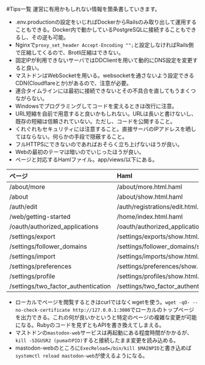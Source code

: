 #Tips一覧
運営に有用かもしれない情報を箇条書していきます。

* .env.productionの設定をいじればDockerからRailsのみ取り出して運用することもできる。Docker内で動かしているPostgreSQLに接続することもできるし、その逆も可能。
* Nginxで`proxy_set_header Accept-Encoding "";`と設定しなければRails側で圧縮してくるので、Brotli圧縮はできない。
* 固定IPが利用できないサーバではDDClientを用いて動的にDNS設定を変更すると良い。
* マストドンはWebSocketを用いる。websocketを通さないよう設定できるCDN(Cloudflareとか)があるので、注意が必要。
* 連合タイムラインには最初に接続できないとその不具合を直してもうまくつながらない。
* Windowsでプログラミングしてコードを変えるときは改行に注意。
* URL短縮を自前で用意すると良いかもしれない。URLは長いと書けないし、既存の短縮は信頼されていない。ただし、コードを公開すること。
* くれぐれもセキュリティには注意すること。直接サーバのIPアドレスを晒してはならない。何らかの手段で隠蔽すること。
* フルHTTPSにできないのであればおそらく立ち上げないほうが良い。
* Webの最初のテーマは暗いのでいじったほうが良い。
* ページと対応するHamlファイル。app/views/以下にある。

| ページ | Haml |
|:----|:---|
|/about/more|/about/more.html.haml|
|/about|/about/show.html.haml|
|/auth/edit|/auth/registrations/edit.html.haml|
|/web/getting-started|/home/index.html.haml|
|/oauth/authorized_applications|/oauth/authorized_applications/index.html.haml|
|/settings/export|/settings/exports/show.html.haml|
|/settings/follower_domains|/settings/follower_domains/show.html.haml|
|/settings/import|/settings/imports/show.html.haml|
|/settings/preferences|/settings/preferences/show.html.haml|
|/settings/profile|/settings/profiles/show.html.haml|
|/settings/two_factor_authentication|/settings/two_factor_authentications/show.html.haml|

* ローカルでページを閲覧するときはcurlではなくwgetを使う。`wget -qO- --no-check-certificate http://127.0.0.1:3000`でローカルのトップページを出力できる。これの何が良いかというと特定のページの複雑な変更が可能になる。Rubyのコードを見ずともAPIを書き換えてしまえる。
* マストドンの`mastodon-web`サービスは再起動にある程度時間がかかるが､`kill -SIGUSR2 (pumaのPID)`すると接続したまま変更を読み込める｡ 
* mastodon-webのところに`ExecReload=/bin/kill $MAINPID`と書き込めば`systemctl reload mastodon-web`が使えるようになる｡
